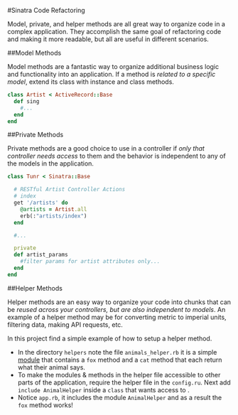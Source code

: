#Sinatra Code Refactoring

Model, private, and helper methods are all great way to organize code in a complex application. They accomplish the same goal of refactoring code and making it more readable, but all are useful in different scenarios.

##Model Methods

Model methods are a fantastic way to organize additional business logic and functionality into an application. If a method is *related to a specific model*, extend its class with instance and class methods.

```ruby
class Artist < ActiveRecord::Base
  def sing
    #...
  end
end
```

##Private Methods

Private methods are a good choice to use in a controller if *only that controller needs access* to them and the behavior is independent to any of the models in the application. 

```ruby
class Tunr < Sinatra::Base

  # RESTful Artist Controller Actions
  # index
  get '/artists' do
    @artists = Artist.all
    erb(:"artists/index")
  end

  #...

  private
  def artist_params
    #filter params for artist attributes only...
  end
end
```

##Helper Methods

Helper methods are an easy way to organize your code into chunks that can be *reused across your controllers, but are also independent to models*. An example of a helper method may be for converting metric to imperial units, filtering data, making API requests, etc.

In this project find a simple example of how to setup a helper method.

* In the directory `helpers` note the file `animals_helper.rb` it is a simple [module](http://ruby-doc.com/docs/ProgrammingRuby/html/tut_modules.html) that contains a `fox` method and a `cat` method that each return what their animal says.
* To make the modules & methods in the helper file accessible to other parts of the application, require the helper file in the `config.ru`. Next add `include AnimalHelper` inside a `class` that wants access to .
* Notice `app.rb`, it includes the module `AnimalHelper` and as a result the `fox` method works!